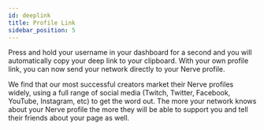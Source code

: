 ```yaml
---
id: deeplink
title: Profile Link
sidebar_position: 5
---
```


Press and hold your username in your dashboard for a second and you will automatically copy your deep link to your clipboard. With your own profile link, you can now send your network directly to your Nerve profile.

We find that our most successful creators market their Nerve profiles widely, using a full range of social media (Twitch, Twitter, Facebook, YouTube, Instagram, etc) to get the word out. The more your network knows about your Nerve profile the more they will be able to support you and tell their friends about your page as well.